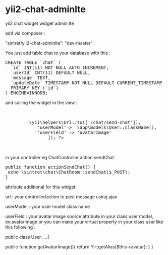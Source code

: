 # yii2-chat-adminlte
yii2 chat widget widget admin lte

add via composer :
<p>"sintret/yii2-chat-adminlte": "dev-master"</p>

You just add table chat to your database with this :

<pre>CREATE TABLE `chat` (
  `id` INT(11) NOT NULL AUTO_INCREMENT,
  `userId` INT(11) DEFAULT NULL,
  `message` TEXT,
  `updateDate` TIMESTAMP NOT NULL DEFAULT CURRENT_TIMESTAMP ON UPDATE CURRENT_TIMESTAMP,
  PRIMARY KEY (`id`)
) ENGINE=INNODB;
</pre>
<p>
and calling the widget in the view :
<pre>
    <section class="col-lg-9 connectedSortable ui-sortable">                                    
        <?php echo \sintret\chat\ChatRoom::widget([
            'url' => \yii\helpers\Url::to(['/chat/send-chat']),
            'userModel'=>  \app\models\User::className(),
            'userField' => 'avatarImage'
                ]); ?>
    </section>
</pre>
</p>

<p>in your controller eg ChatController action sendChat</p>

<pre>
public function actionSendChat() {
 echo \sintret\chat\ChatRoom::sendChat($_POST);
}
</pre>
attribute additional for this widget: <p>
url : your controller/action to post message using ajax <p>
userModel : your user model class name <p>
userField : your avatar image source attribute in your class user model, ex:avatarImage or you can make your virtual property in your class user like this following : <p>
public class User ....{

public function getAvatarImage(){
return Yii::getAlias($this->avatar);
}
}


